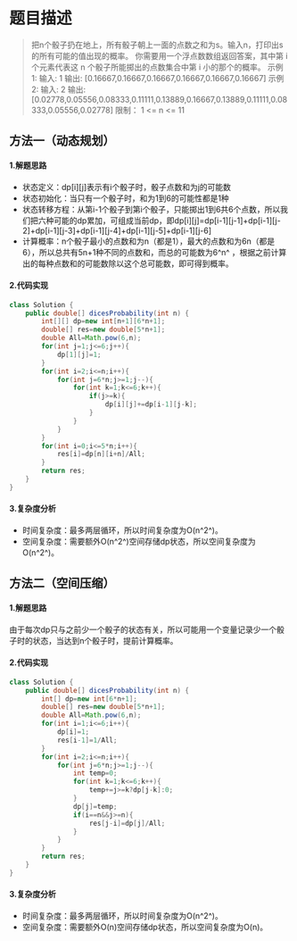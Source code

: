 # 题目描述
> 把n个骰子扔在地上，所有骰子朝上一面的点数之和为s。输入n，打印出s的所有可能的值出现的概率。 你需要用一个浮点数数组返回答案，其中第 i 个元素代表这 n 个骰子所能掷出的点数集合中第 i 小的那个的概率。
> 示例 1:
> 输入: 1 
> 输出: 
> [0.16667,0.16667,0.16667,0.16667,0.16667,0.16667] 
> 示例 2:
> 输入: 2 
> 输出:
> [0.02778,0.05556,0.08333,0.11111,0.13889,0.16667,0.13889,0.11111,0.08333,0.05556,0.02778]
> 限制：
> 1 <= n <= 11

## 方法一（动态规划）
#### 1.解题思路

 - 状态定义：dp[i][j]表示有i个骰子时，骰子点数和为j的可能数
 - 状态初始化：当只有一个骰子时，和为1到6的可能性都是1种
 - 状态转移方程：从第i-1个骰子到第i个骰子，只能掷出1到6共6个点数，所以我们把六种可能的dp累加，可组成当前dp，即dp[i][j]=dp[i-1][j-1]+dp[i-1][j-2]+dp[i-1][j-3]+dp[i-1][j-4]+dp[i-1][j-5]+dp[i-1][j-6]
 - 计算概率：n个骰子最小的点数和为n（都是1），最大的点数和为6n（都是6），所以总共有5n+1种不同的点数和，而总的可能数为6^n^ ，根据之前计算出的每种点数和的可能数除以这个总可能数，即可得到概率。
#### 2.代码实现

```java
class Solution {
    public double[] dicesProbability(int n) {
        int[][] dp=new int[n+1][6*n+1];
        double[] res=new double[5*n+1];
        double All=Math.pow(6,n);
        for(int j=1;j<=6;j++){
            dp[1][j]=1;
        }
        for(int i=2;i<=n;i++){
            for(int j=6*n;j>=1;j--){
                for(int k=1;k<=6;k++){
                    if(j>=k){
                        dp[i][j]+=dp[i-1][j-k];
                    }                 
                }              
            }
        }
        for(int i=0;i<=5*n;i++){
            res[i]=dp[n][i+n]/All;
        }
        return res;
    }
}
```
#### 3.复杂度分析
 - 时间复杂度：最多两层循环，所以时间复杂度为O(n^2^)。
 - 空间复杂度：需要额外O(n^2^)空间存储dp状态，所以空间复杂度为O(n^2^)。

## 方法二（空间压缩）
#### 1.解题思路
由于每次dp只与之前少一个骰子的状态有关，所以可能用一个变量记录少一个骰子时的状态，当达到n个骰子时，提前计算概率。
#### 2.代码实现

```java
class Solution {
    public double[] dicesProbability(int n) {
        int[] dp=new int[6*n+1];
        double[] res=new double[5*n+1];
        double All=Math.pow(6,n);
        for(int i=1;i<=6;i++){
            dp[i]=1;
            res[i-1]=1/All;
        }
        for(int i=2;i<=n;i++){
            for(int j=6*n;j>=1;j--){
                int temp=0;
                for(int k=1;k<=6;k++){
                    temp+=j>=k?dp[j-k]:0;
                }
                dp[j]=temp;
                if(i==n&&j>=n){
                    res[j-i]=dp[j]/All;
                }
            }
        }
        return res;
    }
}
```
#### 3.复杂度分析
 - 时间复杂度：最多两层循环，所以时间复杂度为O(n^2^)。
 - 空间复杂度：需要额外O(n)空间存储dp状态，所以空间复杂度为O(n)。
